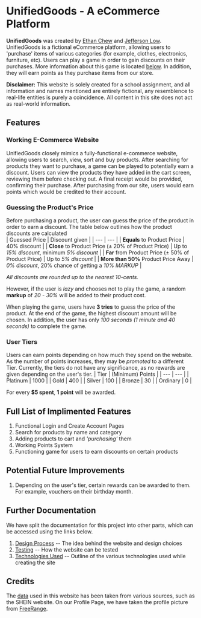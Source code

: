 # UnifiedGoods - A eCommerce Platform
**UnifiedGoods** was created by [Ethan Chew](https://github.com/Ethan-Chew) and [Jefferson Low](https://github.com/Jefflyl98). UnifiedGoods is a fictional eCommerce platform, allowing users to 'purchase' items of various categories (for example, clothes, electronics, furniture, etc). Users can play a game in order to gain discounts on their purchases. More information about this game is located [below](###Guessing-the-Product's-Price). In addition, they will earn points as they purchase items from our store.  

**Disclaimer:** This website is solely created for a school assignment, and all information and names mentioned are entirely fictional, any resemblence to real-life entities is purely a coincidence. All content in this site does not act as real-world information.

## Features
### Working E-Commerce Website
UnifiedGoods closely mimics a fully-functional e-commerce website, allowing users to search, view, sort and buy products. After searching for products they want to purchase, a game can be played to potentially earn a discount. Users can view the products they have added in the cart screen, reviewing them before checking out. A final receipt would be provided, confirming their purchase. After purchasing from our site, users would earn points which would be credited to their account.


### Guessing the Product's Price
Before purchasing a product, the user can guess the price of the product in order to earn a discount. The table below outlines how the product discounts are calculated  
| Guessed Price | Discount given |
| --- | --- |
| **Equals** to Product Price | 40% discount |
| **Close** to Product Price (± 20% of Product Price) | Up to *15% discount*, minimum *5% discount* |
| **Far** from Product Price (± 50% of Product Price) | Up to *5% discount* |
| **More than 50%** Product Price Away | *0% discount*, 20% chance of getting a *10% MARKUP* |

*All discounts are rounded up to the nearest 10-cents.*

However, if the user is *lazy* and chooses not to play the game, a random **markup** of *20 - 30%* will be added to their product cost.

When playing the game, users have **3 tries** to guess the price of the product. At the end of the game, the highest discount amount will be chosen. In addition, the user has only *100 seconds (1 minute and 40 seconds)* to complete the game.

### User Tiers
Users can earn points depending on how much they spend on the website. As the number of points increases, they may be *promoted* to a different Tier. Currently, the tiers do not have any significance, as no rewards are given depending on the user's tier. 
| Tier | (Minimum) Points |
| --- | --- |
| Platinum | 1000 |
| Gold | 400 |
| Silver | 100 |
| Bronze | 30 |
| Ordinary | 0 |

For every **$5 spent**, **1 point** will be awarded.

## Full List of Implimented Features
1. Functional Login and Create Account Pages
2. Search for products by name and category
3. Adding products to cart and *'purchasing'* them
4. Working Points System
5. Functioning game for users to earn discounts on certain products

## Potential Future Improvements
1. Depending on the user's tier, certain rewards can be awarded to them. For example, vouchers on their birthday month.

## Further Documentation
We have split the documentation for this project into other parts, which can be accessed using the links below.
1. [Design Process](./docs/designprocess.md) -- The idea behind the website and design choices
2. [Testing](./docs/testing.md) -- How the website can be tested
3. [Technologies Used](./docs/technologies.md) -- Outline of the various technologies used while creating the site

## Credits
The [data](https://assets.ethanchew.com/main.json) used in this website has been taken from various sources, such as the SHEIN website. 
On our Profile Page, we have taken the profile picture from [FreeRange](https://freerangestock.com/photos/120579/business-man-profile-vector.html).